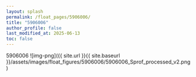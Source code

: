 ```yaml
---
layout: splash
permalink: /float_pages/5906006/
title: "5906006"
author_profile: false
last_modified_at: 2025-06-13
toc: false
---
```

 
5906006
![img-png]({{ site.url }}{{ site.baseurl }}/assets/images/float_figures/5906006/5906006_Sprof_processed_v2.png)